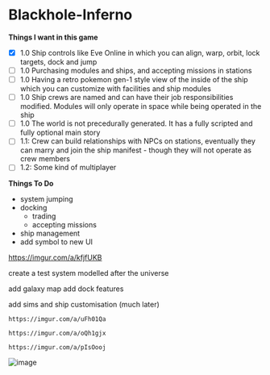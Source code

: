 # Blackhole-Inferno

**Things I want in this game**
* [x] 1.0 Ship controls like Eve Online in which you can align, warp, orbit, lock targets, dock and jump
* [ ] 1.0 Purchasing modules and ships, and accepting missions in stations
* [ ] 1.0 Having a retro pokemon gen-1 style view of the inside of the ship which you can customize with facilities and ship modules
* [ ] 1.0 Ship crews are named and can have their job responsibilities modified. Modules will only operate in space while being operated in the ship
* [ ] 1.0 The world is not precedurally generated. It has a fully scripted and fully optional main story
* [ ] 1.1: Crew can build relationships with NPCs on stations, eventually they can marry and join the ship manifest - though they will not operate as crew members
* [ ] 1.2: Some kind of multiplayer

**Things To Do**
* system jumping
* docking
  * trading
  * accepting missions
* ship management
* add symbol to new UI

https://imgur.com/a/kfjfUKB

create a test system modelled after the universe

add galaxy map
add dock features

add sims and ship customisation (much later)


```https://imgur.com/a/uFh01Qa```

```https://imgur.com/a/oQh1gjx```

```https://imgur.com/a/pIsOooj```

![image](https://github.com/ThimbleFire/Blackhole-Inferno/assets/14812476/a520caf6-19de-4b69-a858-b3cf640d2506)

